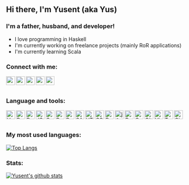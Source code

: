 ## Hi there, I'm Yusent (aka Yus)

### I'm a father, husband, and developer!
- I love programming in Haskell
- I'm currently working on freelance projects (mainly RoR applications)
- I'm currently learning Scala

### Connect with me:
[<img align="left" alt="yusent | Protonmail" width="24px" src="https://cdn.jsdelivr.net/npm/simple-icons@v3/icons/protonmail.svg" />](mailto:yusent@protonmail.com)
[<img align="left" alt="yusent | LinkedIn" width="24px" src="https://cdn.jsdelivr.net/npm/simple-icons@v3/icons/linkedin.svg" />](https://www.linkedin.com/in/yusent)
[<img align="left" alt="yusent | Hackerrank" width="24px" src="https://cdn.jsdelivr.net/npm/simple-icons@v3/icons/hackerrank.svg" />](https://www.hackerrank.com/yusent)
[<img align="left" alt="yusent | Twitter" width="24px" src="https://cdn.jsdelivr.net/npm/simple-icons@v3/icons/twitter.svg" />](https://twitter.com/yusent12)
[<img align="left" alt="yusent | Facebook" width="24px" src="https://cdn.jsdelivr.net/npm/simple-icons@v3/icons/facebook.svg" />](https://www.facebook.com/yusent)

<br /><br />

### Language and tools:
<img align="left" alt="Haskell language" width="24px" src="https://cdn.jsdelivr.net/npm/simple-icons@v3/icons/haskell.svg" />
<img align="left" alt="Ruby language" width="24px" src="https://cdn.jsdelivr.net/npm/simple-icons@v3/icons/ruby.svg" />
<img align="left" alt="Python language" width="24px" src="https://cdn.jsdelivr.net/npm/simple-icons@v3/icons/python.svg" />
<img align="left" alt="JS language" width="24px" src="https://cdn.jsdelivr.net/npm/simple-icons@v3/icons/javascript.svg" />
<img align="left" alt="Scala language" width="24px" src="https://cdn.jsdelivr.net/npm/simple-icons@v3/icons/scala.svg" />
<img align="left" alt="Ruby on Rails framework" width="24px" src="https://cdn.jsdelivr.net/npm/simple-icons@v3/icons/rubyonrails.svg" />
<img align="left" alt="React library" width="24px" src="https://cdn.jsdelivr.net/npm/simple-icons@v3/icons/react.svg" />
<img align="left" alt="SASS preprocessor" width="24px" src="https://cdn.jsdelivr.net/npm/simple-icons@v3/icons/sass.svg" />
<img align="left" alt="HTML" width="24px" src="https://cdn.jsdelivr.net/npm/simple-icons@v3/icons/html5.svg" />
<img align="left" alt="CSS" width="24px" src="https://cdn.jsdelivr.net/npm/simple-icons@v3/icons/css3.svg" />
<img align="left" alt="Bootstrap CSS framework" width="24px" src="https://cdn.jsdelivr.net/npm/simple-icons@v3/icons/bootstrap.svg" />
<img align="left" alt="jQuery" width="24px" src="https://cdn.jsdelivr.net/npm/simple-icons@v3/icons/jquery.svg" />
<img align="left" alt="PostgreSQL DB" width="24px" src="https://cdn.jsdelivr.net/npm/simple-icons@v3/icons/postgresql.svg" />
<img align="left" alt="GNU Bash" width="24px" src="https://cdn.jsdelivr.net/npm/simple-icons@v3/icons/gnubash.svg" />
<img align="left" alt="Git" width="24px" src="https://cdn.jsdelivr.net/npm/simple-icons@v3/icons/git.svg" />
<img align="left" alt="Vim" width="24px" src="https://cdn.jsdelivr.net/npm/simple-icons@v3/icons/vim.svg" />
<img align="left" alt="Travis CI" width="24px" src="https://cdn.jsdelivr.net/npm/simple-icons@v3/icons/travisci.svg" />
<img align="left" alt="Circle CI" width="24px" src="https://cdn.jsdelivr.net/npm/simple-icons@v3/icons/circleci.svg" />

<br /><br />

### My most used languages:
[![Top Langs](https://github-readme-stats.vercel.app/api/top-langs/?username=yusent&layout=compact&hide_title=true)](https://github.com/anuraghazra/github-readme-stats)

### Stats:
[![Yusent's github stats](https://github-readme-stats.vercel.app/api?username=yusent&show_icons=true&count_private=true&theme=dark&hide_title=true&hide=contribs)](https://github.com/anuraghazra/github-readme-stats)
